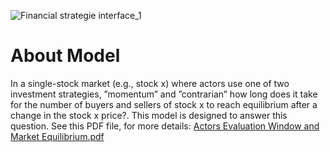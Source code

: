 
![Financial strategie interface_1](https://github.com/user-attachments/assets/73ecd275-a1e4-4b91-8dbc-1dd6db476dd5)

# About Model
In a single-stock market (e.g., stock x) where actors use one of two investment strategies, ”momentum” and ”contrarian” how long does it take for the number of buyers and sellers of stock x to reach equilibrium after a change in the stock x price?. This model is designed to answer this question. See this PDF file, for more details:
[Actors Evaluation Window and Market Equilibrium.pdf](https://github.com/user-attachments/files/16484918/Actors.Evaluation.Window.and.Market.Equilibrium.pdf)
